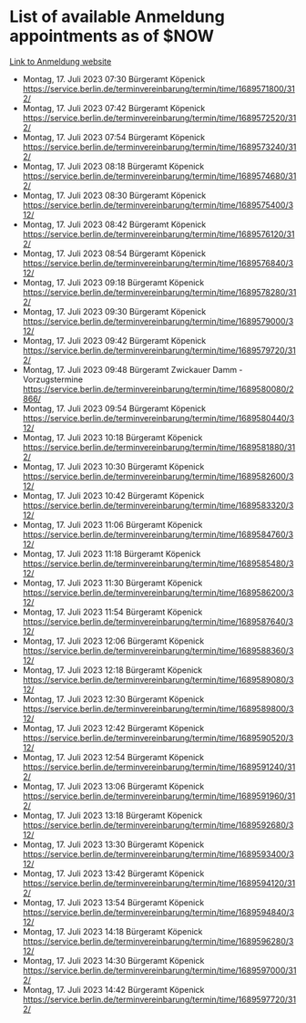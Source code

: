 # List of available Anmeldung appointments as of $NOW
[Link to Anmeldung website](https://service.berlin.de/terminvereinbarung/termin/tag.php?termin=1&anliegen[]=120686&dienstleisterlist=122210,122217,327316,122219,327312,122227,327314,122231,327346,122243,327348,122254,122252,329742,122260,329745,122262,329748,122271,327278,122273,327274,122277,327276,330436,122280,327294,122282,327290,122284,327292,122291,327270,122285,327266,122286,327264,122296,327268,150230,329760,122297,327286,122294,327284,122312,329763,122314,329775,122304,327330,122311,327334,122309,327332,317869,122281,327352,122279,329772,122283,122276,327324,122274,327326,122267,329766,122246,327318,122251,327320,122257,327322,122208,327298,122226,327300&herkunft=http%3A%2F%2Fservice.berlin.de%2Fdienstleistung%2F120686%2F)
- Montag, 17. Juli 2023 07:30 Bürgeramt Köpenick https://service.berlin.de/terminvereinbarung/termin/time/1689571800/312/
- Montag, 17. Juli 2023 07:42 Bürgeramt Köpenick https://service.berlin.de/terminvereinbarung/termin/time/1689572520/312/
- Montag, 17. Juli 2023 07:54 Bürgeramt Köpenick https://service.berlin.de/terminvereinbarung/termin/time/1689573240/312/
- Montag, 17. Juli 2023 08:18 Bürgeramt Köpenick https://service.berlin.de/terminvereinbarung/termin/time/1689574680/312/
- Montag, 17. Juli 2023 08:30 Bürgeramt Köpenick https://service.berlin.de/terminvereinbarung/termin/time/1689575400/312/
- Montag, 17. Juli 2023 08:42 Bürgeramt Köpenick https://service.berlin.de/terminvereinbarung/termin/time/1689576120/312/
- Montag, 17. Juli 2023 08:54 Bürgeramt Köpenick https://service.berlin.de/terminvereinbarung/termin/time/1689576840/312/
- Montag, 17. Juli 2023 09:18 Bürgeramt Köpenick https://service.berlin.de/terminvereinbarung/termin/time/1689578280/312/
- Montag, 17. Juli 2023 09:30 Bürgeramt Köpenick https://service.berlin.de/terminvereinbarung/termin/time/1689579000/312/
- Montag, 17. Juli 2023 09:42 Bürgeramt Köpenick https://service.berlin.de/terminvereinbarung/termin/time/1689579720/312/
- Montag, 17. Juli 2023 09:48 Bürgeramt Zwickauer Damm - Vorzugstermine https://service.berlin.de/terminvereinbarung/termin/time/1689580080/2866/
- Montag, 17. Juli 2023 09:54 Bürgeramt Köpenick https://service.berlin.de/terminvereinbarung/termin/time/1689580440/312/
- Montag, 17. Juli 2023 10:18 Bürgeramt Köpenick https://service.berlin.de/terminvereinbarung/termin/time/1689581880/312/
- Montag, 17. Juli 2023 10:30 Bürgeramt Köpenick https://service.berlin.de/terminvereinbarung/termin/time/1689582600/312/
- Montag, 17. Juli 2023 10:42 Bürgeramt Köpenick https://service.berlin.de/terminvereinbarung/termin/time/1689583320/312/
- Montag, 17. Juli 2023 11:06 Bürgeramt Köpenick https://service.berlin.de/terminvereinbarung/termin/time/1689584760/312/
- Montag, 17. Juli 2023 11:18 Bürgeramt Köpenick https://service.berlin.de/terminvereinbarung/termin/time/1689585480/312/
- Montag, 17. Juli 2023 11:30 Bürgeramt Köpenick https://service.berlin.de/terminvereinbarung/termin/time/1689586200/312/
- Montag, 17. Juli 2023 11:54 Bürgeramt Köpenick https://service.berlin.de/terminvereinbarung/termin/time/1689587640/312/
- Montag, 17. Juli 2023 12:06 Bürgeramt Köpenick https://service.berlin.de/terminvereinbarung/termin/time/1689588360/312/
- Montag, 17. Juli 2023 12:18 Bürgeramt Köpenick https://service.berlin.de/terminvereinbarung/termin/time/1689589080/312/
- Montag, 17. Juli 2023 12:30 Bürgeramt Köpenick https://service.berlin.de/terminvereinbarung/termin/time/1689589800/312/
- Montag, 17. Juli 2023 12:42 Bürgeramt Köpenick https://service.berlin.de/terminvereinbarung/termin/time/1689590520/312/
- Montag, 17. Juli 2023 12:54 Bürgeramt Köpenick https://service.berlin.de/terminvereinbarung/termin/time/1689591240/312/
- Montag, 17. Juli 2023 13:06 Bürgeramt Köpenick https://service.berlin.de/terminvereinbarung/termin/time/1689591960/312/
- Montag, 17. Juli 2023 13:18 Bürgeramt Köpenick https://service.berlin.de/terminvereinbarung/termin/time/1689592680/312/
- Montag, 17. Juli 2023 13:30 Bürgeramt Köpenick https://service.berlin.de/terminvereinbarung/termin/time/1689593400/312/
- Montag, 17. Juli 2023 13:42 Bürgeramt Köpenick https://service.berlin.de/terminvereinbarung/termin/time/1689594120/312/
- Montag, 17. Juli 2023 13:54 Bürgeramt Köpenick https://service.berlin.de/terminvereinbarung/termin/time/1689594840/312/
- Montag, 17. Juli 2023 14:18 Bürgeramt Köpenick https://service.berlin.de/terminvereinbarung/termin/time/1689596280/312/
- Montag, 17. Juli 2023 14:30 Bürgeramt Köpenick https://service.berlin.de/terminvereinbarung/termin/time/1689597000/312/
- Montag, 17. Juli 2023 14:42 Bürgeramt Köpenick https://service.berlin.de/terminvereinbarung/termin/time/1689597720/312/
